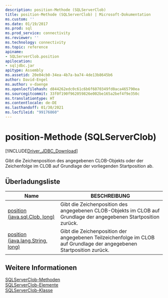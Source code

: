 ```yaml
---
description: position-Methode (SQLServerClob)
title: position-Methode (SQLServerClob) | Microsoft-Dokumentation
ms.custom: ''
ms.date: 01/19/2017
ms.prod: sql
ms.prod_service: connectivity
ms.reviewer: ''
ms.technology: connectivity
ms.topic: reference
apiname:
- SQLServerClob.position
apilocation:
- sqljdbc.jar
apitype: Assembly
ms.assetid: 20e04cb0-34ea-4b7a-ba74-4de13b8645b6
author: David-Engel
ms.author: v-daenge
ms.openlocfilehash: d844262edc0c61c6b6f6070349fd0aca465790ea
ms.sourcegitcommit: 33f0f190f962059826e002be165a2bef4f9e350c
ms.translationtype: HT
ms.contentlocale: de-DE
ms.lasthandoff: 01/30/2021
ms.locfileid: "99176860"
---
```

# <a name="position-method-sqlserverclob"></a>position-Methode (SQLServerClob)
[!INCLUDE[Driver_JDBC_Download](../../../includes/driver_jdbc_download.md)]

  Gibt die Zeichenposition des angegebenen CLOB-Objekts oder der Zeichenfolge im CLOB auf Grundlage der vorliegenden Startposition ab.  
  
## <a name="overload-list"></a>Überladungsliste  
  
|Name|BESCHREIBUNG|  
|----------|-----------------|  
|[position (java.sql.Clob, long)](../../../connect/jdbc/reference/position-method-java-sql-clob-long.md)|Gibt die Zeichenposition des angegebenen CLOB-Objekts im CLOB auf Grundlage der angegebenen Startposition zurück.|  
|[position (java.lang.String, long)](../../../connect/jdbc/reference/position-method-java-lang-string-long.md)|Gibt die Zeichenposition der angegebenen Teilzeichenfolge im CLOB auf Grundlage der angegebenen Startposition zurück.|  
  
## <a name="see-also"></a>Weitere Informationen  
 [SQLServerClob-Methoden](../../../connect/jdbc/reference/sqlserverclob-methods.md)   
 [SQLServerClob-Elemente](../../../connect/jdbc/reference/sqlserverclob-members.md)   
 [SQLServerClob-Klasse](../../../connect/jdbc/reference/sqlserverclob-class.md)  
  
  
